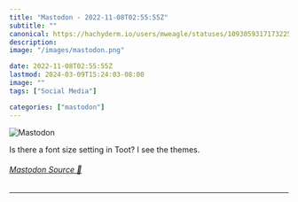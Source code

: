 ```yaml
---
title: "Mastodon - 2022-11-08T02:55:55Z"
subtitle: ""
canonical: https://hachyderm.io/users/mweagle/statuses/109305931717322573
description:
image: "/images/mastodon.png"

date: 2022-11-08T02:55:55Z
lastmod: 2024-03-09T15:24:03-08:00
image: ""
tags: ["Social Media"]

categories: ["mastodon"]
---
```

![Mastodon](/images/mastodon.png)

<p>Is there a font size setting in Toot?  I see the themes.</p>


###### [Mastodon Source 🐘](https://hachyderm.io/@mweagle/109305931717322573)

___
